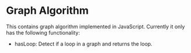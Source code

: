 # Graph Algorithm

This contains graph algorithm implemented in JavaScript. Currently it only has
the following functionality:

- hasLoop: Detect if a loop in a graph and returns the loop.
